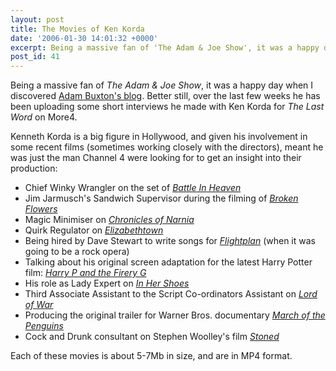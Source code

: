 ```yaml
---
layout: post
title: The Movies of Ken Korda
date: '2006-01-30 14:01:32 +0000'
excerpt: Being a massive fan of 'The Adam & Joe Show', it was a happy day when I discovered Adam Buxton's blog. Better still, over the last few weeks he has been uploading some short interviews he made with Ken Korda for 'The Last Word' on More4.
post_id: 41
---
```

Being a massive fan of <cite>The Adam & Joe Show</cite>, it was a happy day when I discovered [Adam Buxton's blog][1]. Better still, over the last few weeks he has been uploading some short interviews he made with Ken Korda for <cite>The Last Word</cite> on More4.

Kenneth Korda is a big figure in Hollywood, and given his involvement in some recent films (sometimes working closely with the directors), meant he was just the man Channel 4 were looking for to get an insight into their production:

* Chief Winky Wrangler on the set of [<cite>Battle In Heaven</cite>](http://adam-buxton.co.uk/ad/wp-content/kenkordabattleinheaven.mp4)
* Jim Jarmusch's Sandwich Supervisor during the filming of [<cite>Broken Flowers</cite>](http://adam-buxton.co.uk/ad/wp-content/kenkordabrokenflowers.mp4)
* Magic Minimiser on [<cite>Chronicles of Narnia</cite>](http://adam-buxton.co.uk/ad/wp-content/narnia.mp4)
* Quirk Regulator on [<cite>Elizabethtown</cite>](http://adam-buxton.co.uk/ad/wp-content/kenkordaelizabethtown.mp4)
* Being hired by Dave Stewart to write songs for [<cite>Flightplan</cite>](http://adam-buxton.co.uk/ad/wp-content/flightplan.mp4) (when it was going to be a rock opera)
* Talking about his original screen adaptation for the latest Harry Potter film: [<cite>Harry P and the Firery G</cite>](http://adam-buxton.co.uk/ad/wp-content/harrypotter.mp4)
* His role as Lady Expert on [<cite>In Her Shoes</cite>](http://adam-buxton.co.uk/ad/wp-content/kenkordainhershoes.mp4)
* Third Associate Assistant to the Script Co-ordinators Assistant on [<cite>Lord of War</cite>](http://adam-buxton.co.uk/ad/wp-content/kenkordalordofwar.mp4)
* Producing the original trailer for Warner Bros. documentary [<cite>March of the Penguins</cite>](http://adam-buxton.co.uk/ad/wp-content/penguins.mp4)
* Cock and Drunk consultant on Stephen Woolley's film [<cite>Stoned</cite>](http://adam-buxton.co.uk/ad/wp-content/kenkordastoned.mp4)

Each of these movies is about 5-7Mb in size, and are in MP4 format.

[1]: http://adam-buxton.co.uk/